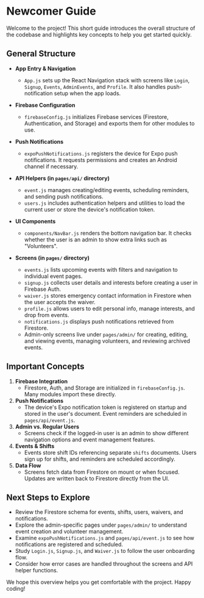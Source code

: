 # Newcomer Guide

Welcome to the project! This short guide introduces the overall structure of the codebase and highlights key concepts to help you get started quickly.

## General Structure

- **App Entry & Navigation**
  - `App.js` sets up the React Navigation stack with screens like `Login`, `Signup`, `Events`, `AdminEvents`, and `Profile`. It also handles push-notification setup when the app loads.

- **Firebase Configuration**
  - `firebaseConfig.js` initializes Firebase services (Firestore, Authentication, and Storage) and exports them for other modules to use.

- **Push Notifications**
  - `expoPushNotifications.js` registers the device for Expo push notifications. It requests permissions and creates an Android channel if necessary.

- **API Helpers (in `pages/api/` directory)**
  - `event.js` manages creating/editing events, scheduling reminders, and sending push notifications.
  - `users.js` includes authentication helpers and utilities to load the current user or store the device's notification token.

- **UI Components**
  - `components/NavBar.js` renders the bottom navigation bar. It checks whether the user is an admin to show extra links such as "Volunteers".

- **Screens (in `pages/` directory)**
  - `events.js` lists upcoming events with filters and navigation to individual event pages.
  - `signup.js` collects user details and interests before creating a user in Firebase Auth.
  - `waiver.js` stores emergency contact information in Firestore when the user accepts the waiver.
  - `profile.js` allows users to edit personal info, manage interests, and drop from events.
  - `notifications.js` displays push notifications retrieved from Firestore.
  - Admin-only screens live under `pages/admin/` for creating, editing, and viewing events, managing volunteers, and reviewing archived events.

## Important Concepts

1. **Firebase Integration**
   - Firestore, Auth, and Storage are initialized in `firebaseConfig.js`. Many modules import these directly.
2. **Push Notifications**
   - The device's Expo notification token is registered on startup and stored in the user's document. Event reminders are scheduled in `pages/api/event.js`.
3. **Admin vs. Regular Users**
   - Screens check if the logged-in user is an admin to show different navigation options and event management features.
4. **Events & Shifts**
   - Events store shift IDs referencing separate `shifts` documents. Users sign up for shifts, and reminders are scheduled accordingly.
5. **Data Flow**
   - Screens fetch data from Firestore on mount or when focused. Updates are written back to Firestore directly from the UI.

## Next Steps to Explore

- Review the Firestore schema for events, shifts, users, waivers, and notifications.
- Explore the admin-specific pages under `pages/admin/` to understand event creation and volunteer management.
- Examine `expoPushNotifications.js` and `pages/api/event.js` to see how notifications are registered and scheduled.
- Study `Login.js`, `Signup.js`, and `Waiver.js` to follow the user onboarding flow.
- Consider how error cases are handled throughout the screens and API helper functions.

We hope this overview helps you get comfortable with the project. Happy coding!
